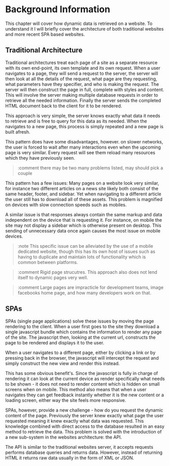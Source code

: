# Background Information

This chapter will cover how dynamic data is retrieved on a website. To understand it I will briefly cover the architecture of both traditional websites and more recent SPA based websites.

## Traditional Architecture

Traditional architectures treat each page of a site as a separate resource with its own end-point, its own template and its own request. When a user navigates to a page, they will send a request to the server, the server will then look at all the details of the request, what page are they requesting, what parameters have they specifier, and who is making the request. The server will then construct the page in full, complete with styles and content. This will involve the server making multiple database requests in order to retrieve all the needed information. Finally the server sends the completed HTML document back to the client for it to be rendered.

This approach is very simple, the server knows exactly what data it needs to retrieve and is free to query for this data as its needed. When the navigates to a new page, this process is simply repeated and a new page is built afresh.

This pattern does have some disadvantages, however. on slower networks, the user is forced to wait after many interactions even when the upcoming page is very similar. Every request will see them reload many resources which they have previously seen.

> :comment there may be two many problems listed, may should pick a couple

This pattern has a few issues: Many pages on a website look very similar, for instance two different articles on a news site likely both consist of the same header, footer, and sidebar. Yet when navigating to a different article the user still has to download all of these assets. This problem is magnified on devices with slow connection speeds such as mobiles.

A similar issue is that responses always contain the same markup and data independent on the device that is requesting it. For instance, on mobile the site may not display a sidebar which is otherwise present on desktop. This sending of unnecessary data once again causes the most issue on mobile devices.

> :note This specific issue can be alleviated by the use of a mobile dedicated website, though this has its own host of issues such as having to duplicate and maintain lots of functionality which is common between platforms.

> :comment Rigid page strucutres. This approach also does not lend itself to dynamic pages very well.

> :comment Large pages are impracticle for development teams, image facebooks home page, and how many developers work on that.

## SPAs

SPAs (single page applications) solve these issues by moving the page rendering to the client. When a user first goes to the site they download a single javascript bundle which contains the information to render any page of the site. The javascript then, looking at the current url, constructs the page to be rendered and displays it to the user.

When a user navigates to a different page, either by clicking a link or by pressing back in the browser, the javascript will intercept the request and simply construct the new view and render this instead.

This has some obvious benefit's. Since the javascript is fully in charge of rendering it can look at the current device as render specifically what needs to be shown - it does not need to render content which is hidden on small screens when on mobile. This method also means that when a user navigates they can get feedback instantly whether it is the new content or a loading screen, either way the site feels more responsive.

SPAs, however, provide a new challenge - how do you request the dynamic content of the page. Previously the server knew exactly what page the user requested meaning it knew exactly what data was requested. This knowledge combined with direct access to the database resulted in an easy method to retrieve the data. This problem is solved with the introduction of a new sub-system in the websites architecture: the API.

The API is similar to the traditional websites server, it accepts requests performs database queries and returns data. However, instead of returning HTML it returns raw data usually in the form of XML or JSON.
